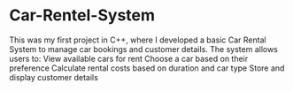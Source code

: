 # Car-Rentel-System
This was my first project in C++, where I developed a basic Car Rental System to manage car bookings and customer details. The system allows users to:  View available cars for rent Choose a car based on their preference Calculate rental costs based on duration and car type Store and display customer details
